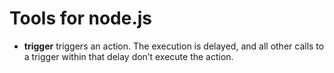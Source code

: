Tools for node.js
=================

- **trigger** triggers an action. The execution is delayed, and all other calls to a trigger within that delay don’t execute the action.

